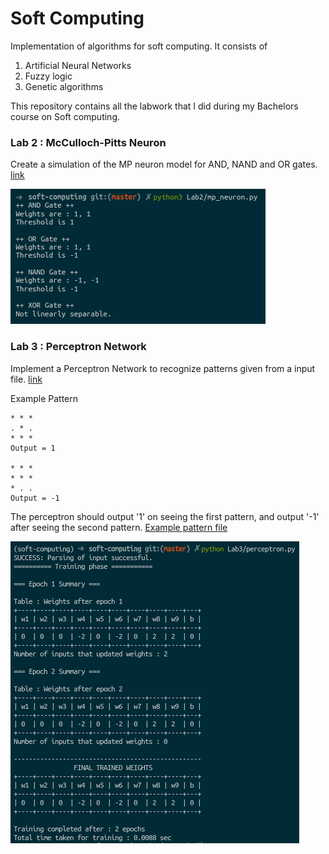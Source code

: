 # Soft Computing
Implementation of algorithms for soft computing. It consists of 
1. Artificial Neural Networks
2. Fuzzy logic
3. Genetic algorithms

This repository contains all the labwork that I did during
my Bachelors course on Soft computing.

### Lab 2 : McCulloch-Pitts Neuron
Create a simulation of the MP neuron model for AND, NAND and OR gates. [link](Lab2/)

![Lab 2 output](Lab2/lab2-output.png)

### Lab 3 : Perceptron Network
Implement a Perceptron Network to recognize patterns given from a input file.  [link](Lab3/)

Example Pattern
```
* * *
. * .
* * *
Output = 1

* * *
* * *
* . .
Output = -1
```

The perceptron should output '1' on seeing the first pattern, and output '-1' after seeing the second pattern. 
[Example pattern file](Lab3/pattern.txt) 

![Lab 3 output](Lab3/lab3-output.png)




